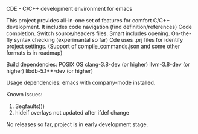 CDE - C/C++ development environment for emacs

This project provides all-in-one set of features for comfort
C/C++ development.
It includes code navigation (find definition/references)
Code completion.
Switch source/headers files.
Smart includes opening.
On-the-fly syntax checking (experimantal so far)
Cde uses .prj files for identify project settings. (Support of
compile_commands.json and some other formats is in roadmap)


Build dependencies:
POSIX OS
clang-3.8-dev (or higher)
llvm-3.8-dev (or higher)
libdb-5.1++-dev (or higher)

Usage dependencies:
emacs with company-mode installed.

Known issues:

1. Segfaults)))
2. hideif overlays not updated after ifdef change

No releases so far, project is in early development stage.